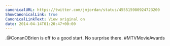 ```yaml
---
canonicalURL: https://twitter.com/jmjordan/status/455515980924723200
ShowCanonicalLink: true
CanonicalLinkText: View original on
date: 2014-04-14T01:20:47+00:00
---
```

.@ConanOBrien is off to a good start. No surprise there. #MTVMovieAwards
